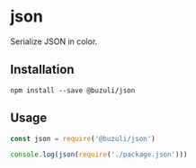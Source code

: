 # json

Serialize JSON in color.

## Installation

```shell
npm install --save @buzuli/json
```

## Usage

```javascript
const json = require('@buzuli/json')

console.log(json(require('./package.json')))
```
